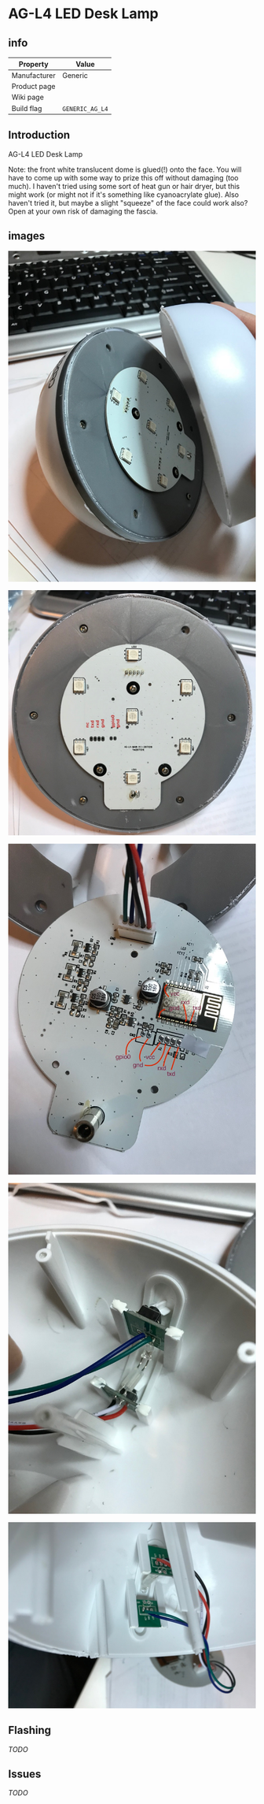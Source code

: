 # AG-L4 LED Desk Lamp

## info
|Property|Value|
|---|---|
|Manufacturer|Generic|
|Product page||
|Wiki page||
|Build flag|`GENERIC_AG_L4`|

## Introduction

AG-L4 LED Desk Lamp

Note: the front white translucent dome is glued(!) onto the face. You will have to come up with some way to prize this off without damaging (too much). I haven't tried using some sort of heat gun or hair dryer, but this might work (or might not if it's something like cyanoacrylate glue). Also haven't tried it, but maybe a slight "squeeze" of the face could work also? Open at your own risk of damaging the fascia.

## images

![](https://github.com/xoseperez/espurna/blob/dev/images/devices/generic-ag-l4-1.jpg)

![](https://github.com/xoseperez/espurna/blob/dev/images/devices/generic-ag-l4-2.jpg)

![](https://github.com/xoseperez/espurna/blob/dev/images/devices/generic-ag-l4-3.jpg)

![](https://github.com/xoseperez/espurna/blob/dev/images/devices/generic-ag-l4-4.jpg)

![](https://github.com/xoseperez/espurna/blob/dev/images/devices/generic-ag-l4-5.jpg)

## Flashing

*TODO*

## Issues

*TODO*